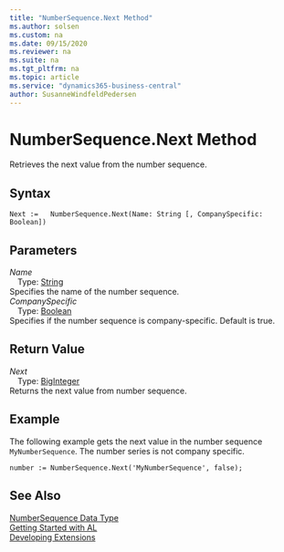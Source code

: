 ```yaml
---
title: "NumberSequence.Next Method"
ms.author: solsen
ms.custom: na
ms.date: 09/15/2020
ms.reviewer: na
ms.suite: na
ms.tgt_pltfrm: na
ms.topic: article
ms.service: "dynamics365-business-central"
author: SusanneWindfeldPedersen
---
```

[//]: # (START>DO_NOT_EDIT)
[//]: # (IMPORTANT:Do not edit any of the content between here and the END>DO_NOT_EDIT.)
[//]: # (Any modifications should be made in the .xml files in the ModernDev repo.)
# NumberSequence.Next Method
Retrieves the next value from the number sequence.


## Syntax
```
Next :=   NumberSequence.Next(Name: String [, CompanySpecific: Boolean])
```
## Parameters
*Name*  
&emsp;Type: [String](../string/string-data-type.md)  
Specifies the name of the number sequence.  
*CompanySpecific*  
&emsp;Type: [Boolean](../boolean/boolean-data-type.md)  
Specifies if the number sequence is company-specific. Default is true.  


## Return Value
*Next*  
&emsp;Type: [BigInteger](../biginteger/biginteger-data-type.md)  
Returns the next value from number sequence.  


[//]: # (IMPORTANT: END>DO_NOT_EDIT)

## Example
The following example gets the next value in the number sequence `MyNumberSequence`. The number series is not company specific.
 
```
number := NumberSequence.Next('MyNumberSequence', false);
```

## See Also
[NumberSequence Data Type](numbersequence-data-type.md)  
[Getting Started with AL](../../devenv-get-started.md)  
[Developing Extensions](../../devenv-dev-overview.md)
